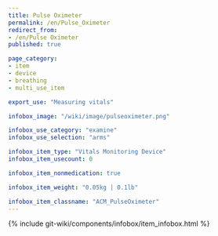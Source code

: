 ```yaml
---
title: Pulse Oximeter
permalink: /en/Pulse_Oximeter
redirect_from:
- /en/Pulse Oximeter
published: true

page_category:
- item
- device
- breathing
- multi_use_item

export_use: "Measuring vitals"

infobox_image: "/wiki/image/pulseoximeter.png"

infobox_use_category: "examine"
infobox_use_selection: "arms"

infobox_item_type: "Vitals Monitoring Device"
infobox_item_usecount: 0

infobox_item_nonmedication: true

infobox_item_weight: "0.05kg | 0.1lb"

infobox_item_classname: "ACM_PulseOximeter"
---
```


{% include git-wiki/components/infobox/item_infobox.html %}